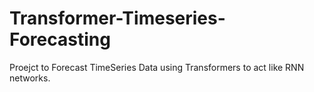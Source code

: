 # Transformer-Timeseries-Forecasting
 Proejct to Forecast TimeSeries Data using Transformers to act like RNN networks. 
